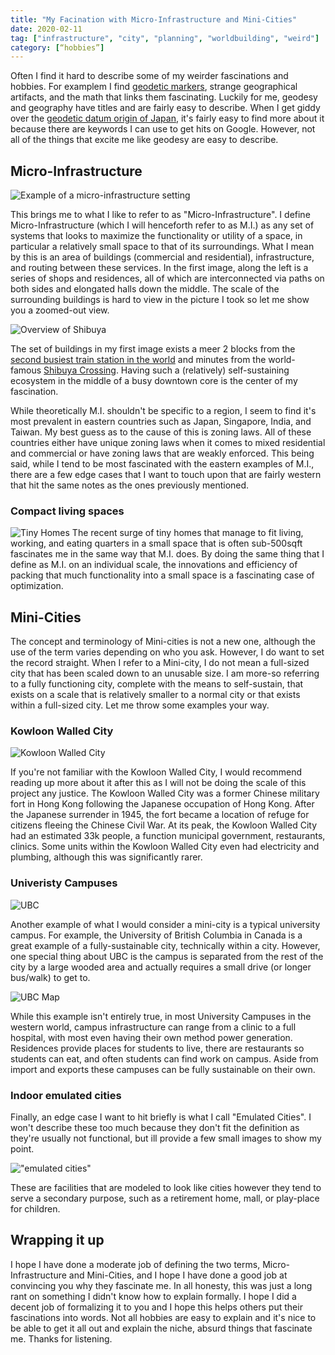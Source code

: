 ```yaml
---
title: "My Facination with Micro-Infrastructure and Mini-Cities"
date: 2020-02-11
tag: ["infrastructure", "city", "planning", "worldbuilding", "weird"]
category: [“hobbies”]
---
```



Often I find it hard to describe some of my weirder fascinations and hobbies. For examplem I find [geodetic markers](https://en.wikipedia.org/wiki/Survey_marker), strange geographical artifacts, and the math that links them fascinating. Luckily for me, geodesy and geography have titles and are fairly easy to describe. When I get giddy over the [geodetic datum origin of Japan](https://ridgelineimages.com/maps/geodetic-datum-origin-japan/), it's fairly easy to find more about it because there are keywords I can use to get hits on Google. However, not all of the things that excite me like geodesy are easy to describe. 

## Micro-Infrastructure

![Example of a micro-infrastructure setting](/img/micro-infrastructure/image1.png)

This brings me to what I like to refer to as "Micro-Infrastructure". I define Micro-Infrastructure (which I will henceforth refer to as M.I.) as any set of systems that looks to maximize the functionality or utility of a space, in particular a relatively small space to that of its surroundings. What I mean by this is an area of buildings (commercial and residential), infrastructure, and routing between these services. In the first image, along the left is a series of shops and residences, all of which are interconnected via paths on both sides and elongated halls down the middle. The scale of the surrounding buildings is hard to view in the picture I took so let me show you a zoomed-out view. 

![Overview of Shibuya](/img/micro-infrastructure/image2.png)

The set of buildings in my first image exists a meer 2 blocks from the [second busiest train station in the world](https://en.wikipedia.org/wiki/Shibuya_Station) and minutes from the world-famous [Shibuya Crossing](https://en.wikipedia.org/wiki/Shibuya_Crossing). Having such a (relatively) self-sustaining ecosystem in the middle of a busy downtown core is the center of my fascination. 

While theoretically M.I. shouldn't be specific to a region, I seem to find it's most prevalent in eastern countries such as Japan, Singapore, India, and Taiwan. My best guess as to the cause of this is zoning laws. All of these countries either have unique zoning laws when it comes to mixed residential and commercial or have zoning laws that are weakly enforced. This being said, while I tend to be most fascinated with the eastern examples of M.I., there are a few edge cases that I want to touch upon that are fairly western that hit the same notes as the ones previously mentioned.

### Compact living spaces
![Tiny Homes](https://i.pinimg.com/originals/e1/8d/8c/e18d8c2b8a5f6e41b82345ade0d95b8b.jpg)
The recent surge of tiny homes that manage to fit living, working, and eating quarters in a small space that is often sub-500sqft fascinates me in the same way that M.I. does. By doing the same thing that I define as M.I. on an individual scale, the innovations and efficiency of packing that much functionality into a small space is a fascinating case of optimization.


## Mini-Cities

The concept and terminology of Mini-cities is not a new one, although the use of the term varies depending on who you ask. However, I do want to set the record straight. When I refer to a Mini-city, I do not mean a full-sized city that has been scaled down to an unusable size. I am more-so referring to a fully functioning city, complete with the means to self-sustain, that exists on a scale that is relatively smaller to a normal city or that exists within a full-sized city. Let me throw some examples your way.

### Kowloon Walled City

![Kowloon Walled City](/img/micro-infrastructure/image3.jpg)

If you're not familiar with the Kowloon Walled City, I would recommend reading up more about it after this as I will not be doing the scale of this project any justice. The Kowloon Walled City was a former Chinese military fort in Hong Kong following the Japanese occupation of Hong Kong. After the Japanese surrender in 1945, the fort became a location of refuge for citizens fleeing the Chinese Civil War. At its peak, the Kowloon Walled City had an estimated 33k people, a function municipal government, restaurants, clinics. Some units within the Kowloon Walled City even had electricity and plumbing, although this was significantly rarer. 

### Univeristy Campuses
![UBC](/img/micro-infrastructure/image4.jpg)

Another example of what I would consider a mini-city is a typical university campus. For example, the University of British Columbia in Canada is a great example of a fully-sustainable city, technically within a city. However, one special thing about UBC is the campus is separated from the rest of the city by a large wooded area and actually requires a small drive (or longer bus/walk) to get to.

![UBC Map](/img/micro-infrastructure/image5.png)

While this example isn't entirely true, in most University Campuses in the western world, campus infrastructure can range from a clinic to a full hospital, with most even having their own method power generation. Residences provide places for students to live, there are restaurants so students can eat, and often students can find work on campus. Aside from import and exports these campuses can be fully sustainable on their own.

### Indoor emulated cities

Finally, an edge case I want to hit briefly is what I call "Emulated Cities". I won't describe these too much because they don't fit the definition as they're usually not functional, but ill provide a few small images to show my point.

!["emulated cities"](/img/micro-infrastructure/image6.png)

These are facilities that are modeled to look like cities however they tend to serve a secondary purpose, such as a retirement home, mall, or play-place for children.

## Wrapping it up

I hope I have done a moderate job of defining the two terms, Micro-Infrastructure and Mini-Cities, and I hope I have done a good job at convincing you why they fascinate me. In all honesty, this was just a long rant on something I didn't know how to explain formally. I hope I did a decent job of formalizing it to you and I hope this helps others put their fascinations into words. Not all hobbies are easy to explain and it's nice to be able to get it all out and explain the niche, absurd things that fascinate me. Thanks for listening.



